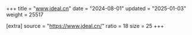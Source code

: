 +++
title = "www.jdeal.cn"
date = "2024-08-01"
updated = "2025-01-03"
weight = 25517

[extra]
source = "https://www.jdeal.cn/"
ratio = 18
size = 25
+++
